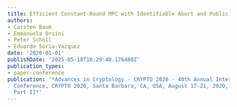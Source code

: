 ```yaml
---
title: Efficient Constant-Round MPC with Identifiable Abort and Public Verifiability
authors:
- Carsten Baum
- Emmanuela Orsini
- Peter Scholl
- Eduardo Soria-Vazquez
date: '2020-01-01'
publishDate: '2025-05-18T16:29:48.176480Z'
publication_types:
- paper-conference
publication: '*Advances in Cryptology - CRYPTO 2020 - 40th Annual International Cryptology
  Conference, CRYPTO 2020, Santa Barbara, CA, USA, August 17-21, 2020, Proceedings,
  Part II*'
---
```

